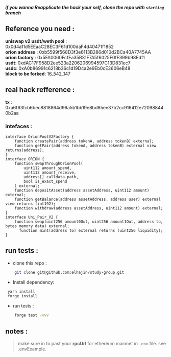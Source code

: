 **_if you wanna Reapplicate the hack your self, clone the repo with `starting` branch_**

## Reference you need :

**uniswap v2 usdt/weth pool** : 0x0d4a11d5EEaaC28EC3F61d100daF4d40471f1852 </br>
**orion address** : 0xb5599f568D3f3e6113B286d010d2BCa40A7745AA</br>
**orion factory** : 0x5FA0060FcfEa35B31F7A5f6025F0fF399b98Edf1</br>
**usdt**: 0xdAC17F958D2ee523a2206206994597C13D831ec7</br>
**usdc**: 0xA0b86991c6218b36c1d19D4a2e9Eb0cE3606eB48</br>
**block to be forked**: 16_542_147</br>

## real hack refference :

**tx** : 0xa6f63fcb6bec8818864d96a5b1bb19e8bd85ee37b2cc916412e720988440b2aa

### intefaces :

```solidity
interface OrionPoolV2Factory {
    function createPair(address tokenA, address tokenB) external;
    function getPair(address tokenA, address tokenB) external view returns(address);
}
interface ORION {
    function swapThroughOrionPool(
        uint112 amount_spend,
        uint112 amount_receive,
        address[] calldata path,
        bool is_exact_spend
    ) external;
    function depositAsset(address assetAddress, uint112 amount) external;
    function getBalance(address assetAddress, address user) external view returns (int192);
    function withdraw(address assetAddress, uint112 amount) external;
}
interface Uni_Pair_V2 {
    function swap(uint256 amount0Out, uint256 amount1Out, address to, bytes memory data) external;
      function mint(address to) external returns (uint256 liquidity);
}
```

## run tests :

- clone this repo :

```sh
    git clone git@github.com:elhajin/study-group.git
```

- Install dependency:

```sh
 yarn install
 forge install
```

- run tests :

```sh
    forge test -vvv
```

## notes :

> make sure in to past your **rpcUrl** for ethereum mainnet in `.env` file. see .envExample.
